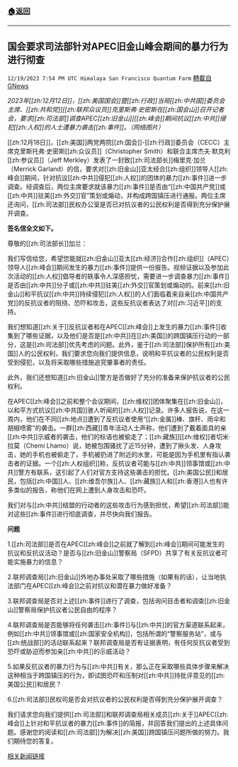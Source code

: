 ###  [:house:返回](README.md)
---


## 国会要求司法部针对APEC旧金山峰会期间的暴力行为进行彻查
`12/19/2023 7:54 PM UTC Himalaya San Francisco Quantum Farm` [轉載自GNews](https://gnews.org/articles/2129644)

*2023年[[zh:12月12日]]，[[zh:美国国会]]暨[[zh:行政]]当局[[zh:中共国]]委员会主席、[[zh:共和党]][[zh:联邦众议员]]克里斯弗·史密斯在[[zh:国会山]]召开记者会，要求[[zh:司法部]]调查APEC[[zh:旧金山]][[zh:峰会]]期间抗议[[zh:中共]]侵犯[[zh:人权]]的人士遭暴力袭击[[zh:事件]]。（网络图片）*

[[zh:12月18日]]，[[zh:美国]]两党两院[[zh:国会]]-[[zh:行政]]委员会（CECC）主席克里斯托弗·史密斯[[zh:众议员]]（Christopher Smith）和联合主席杰夫·默克利[[zh:参议员]]（Jeff Merkley）发表了一封致[[zh:司法部长]]梅里克·加兰（Merrick Garland）的信，要求对[[zh:旧金山]]亚太经合[[zh:组织]]领导人[[zh:峰会]]期间，针对抗议[[zh:中共]]侵犯[[zh:人权]]的团体的暴力[[zh:事件]]进一步调查。经调查后，两位主席要求就该暴力[[zh:事件]]是否由“[[zh:中国共产党]]或[[zh:中共]]驻美[[zh:外交]]官”策划或煽动，并构成跨国镇压进行通报。两位主席还询问，[[zh:司法部]]民权办公室是否已对抗议者的公民权利是否得到充分保护展开调查。    

**签名信全文如下。**

尊敬的[[zh:司法部长]]加兰：

我们写信给您，希望您能就[[zh:旧金山]]亚太[[zh:经济]]合作[[zh:组织]]（APEC）领导人[[zh:峰会]]期间发生的暴力[[zh:事件]]提供一份报告。视频证据以及参加此次活动的[[zh:人权]]倡导者的轶事令人深感担忧，需要进一步调查暴力[[zh:事件]]是否由[[zh:中共]]分子或[[zh:中共]]驻美[[zh:外交]]官策划或煽动的。前来[[zh:旧金山]]和平抗议[[zh:中共]]持续侵犯[[zh:人权]]的人们面临着来自亲[[zh:中国共产党]]的反抗议者的阻挠、恐吓和攻击，这些反抗议者表达了对[[zh:习近平]]的支持。

我们想知道[[zh:关于]]反抗议者和在APEC[[zh:峰会]]上发生的暴力[[zh:事件]]收集到了哪些证据，以及他们是否是[[zh:中共]]在[[zh:美国]]的跨国镇压行动的一部分，这是[[zh:司法部]]优先考虑的问题。此外，鉴于[[zh:司法部]]保护所有[[zh:美国]]人的公民权利，我们要求您向我们提供信息，说明和平抗议者的公民权利是否受到侵犯，以及将采取哪些措施追究肇事者的责任。  

此外，我们还想知道[[zh:旧金山]]警方是否做好了充分的准备来保护抗议者的公民权利。

在APEC[[zh:峰会]]之前和整个会议期间，[[zh:维权]]团体聚集在[[zh:旧金山]]，以和平方式抗议[[zh:中共国]]骇人听闻的[[zh:人权]]记录。许多人报告说，在这一周内，他们在不同[[zh:地点]]遭到了反抗议者使用“[[zh:金属]]棒、旗杆、雨伞和胡椒喷雾”的袭击。一群[[zh:西藏]]青年活动人士声称，他们遭到了戴着面具的亲[[zh:中共]]示威者的袭击，他们的标语也被偷走了；[[zh:藏族]][[zh:维权]]者切米·拉莫（Chemi Lhamo）说，她被包围骚扰了近15分钟，遭到了揪头发、人身攻击，她的手机也被偷走了，手机被扔进了附近的水里，可能是因为手机里有指认袭击者的证据。一个[[zh:人权组织]]称，反抗议者可能与[[zh:中共]]领事馆或[[zh:中共]]警方有联系，这引起了人们对官方支持这些袭击的担忧。[[zh:美国公民]]和居民，包括[[zh:中国]]人、[[zh:维吾尔族]]人、[[zh:藏族]]人和[[zh:香港]]人也有许多类似的报告，称他们在网上遭到人身攻击和恐吓。

我们对与[[zh:中共]]结盟的行动者的这些攻击行为感到担忧，希望[[zh:司法部]]能对这些[[zh:事件]]进行彻底调查，并尽快向我们报告。

**问题**

1.[[zh:司法部]]是否在APEC[[zh:峰会]]之前就了解到[[zh:峰会]]期间可能发生的抗议和反抗议活动？是否与[[zh:旧金山]]警察局（SFPD）共享了有关反抗议者可能实施暴力的信息？

2.联邦调查局[[zh:旧金山]]外地办事处采取了哪些措施（如果有的话），让当地执法部门在APEC[[zh:峰会]]之前对抗议和潜在暴力做好准备？

3.联邦调查局是否对上述[[zh:事件]]进行了调查，包括询问目击者和调查[[zh:旧金山]]警察局保护抗议者公民自由的程序？

4.联邦调查局是否能够将任何袭击[[zh:事件]]与[[zh:中共]]的官方渠道联系起来，例如[[zh:中共]]领事馆或[[zh:国家安全机构]]，包括所谓的“警察服务站”，或与[[zh:统战部]]的活动联系起来？联邦调查局是否有证据表明，有任何反抗议者受到恐吓或胁迫而参加亲[[zh:中共]]的示威活动？

5.如果反抗议者的暴力行为与[[zh:中共]]有关，那么正在采取哪些具体步骤来解决这种相当于跨国镇压的行为，即试图恐吓和压制对[[zh:中共]]持批评意见的[[zh:美国公民]]和居民？   

6.[[zh:司法部]]民权司是否会对抗议者的公民权利是否得到充分保护展开调查？ 
    
我们请求您向我们提供[[zh:司法部]]和联邦调查局相关成员[[zh:关于]]APEC[[zh:峰会]]上针对和平抗议者的暴力[[zh:事件]]的简报，并回答我们提出的上述具体问题。感谢您的阅读和[[zh:司法部]]为解决[[zh:美国]]跨国镇压问题所做的努力。我们期待您的答复。


[相关新闻链接](https://www.cecc.gov/media-center/press-releases/chairs-send-letter-to-attorney-general-seeking-investigation-of-violence)

